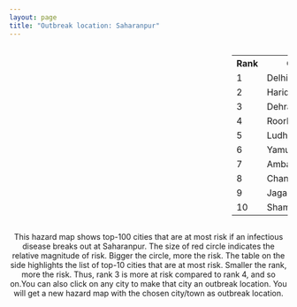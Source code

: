 ```yaml
---
layout: page
title: "Outbreak location: Saharanpur"
---
```

<div style="width: 100%; overflow: auto;">
<div style="width: 75%; float: left;">
<div id="mapid">
<script src="https://buda-magenta.github.io/hazard_map/load_map.js"></script>

<script>
var marker_outbreak = L.marker([29.988077, 77.508130],{"autoPan": true}).addTo(map); marker_outbreak.bindTooltip("Saharanpur").openTooltip();

var circle_1 = L.circle([28.651718, 77.221939], {"pane": "markerPane", "color": "red", "fill": true, "fillOpacity": 0.2, "fillRule": "evenodd", "lineCap": "round", "lineJoin": "round", "opacity": 1.0, "radius": 84949, "stroke": true, "weight": 3}).addTo(map);
circle_1.bindTooltip("Delhi<br>rank: 1<br>hazard index: 0.084950")
circle_1.bindPopup('<a href="https://buda-magenta.github.io/hazard_map/Delhi">Delhi</a>')

var circle_2 = L.circle([29.938447, 78.145298], {"pane": "markerPane", "color": "red", "fill": true, "fillOpacity": 0.2, "fillRule": "evenodd", "lineCap": "round", "lineJoin": "round", "opacity": 1.0, "radius": 43357, "stroke": true, "weight": 3}).addTo(map);
circle_2.bindTooltip("Haridwar<br>rank: 2<br>hazard index: 0.043358")
circle_2.bindPopup('<a href="https://buda-magenta.github.io/hazard_map/Haridwar">Haridwar</a>')

var circle_3 = L.circle([30.325565, 78.043681], {"pane": "markerPane", "color": "red", "fill": true, "fillOpacity": 0.2, "fillRule": "evenodd", "lineCap": "round", "lineJoin": "round", "opacity": 1.0, "radius": 30453, "stroke": true, "weight": 3}).addTo(map);
circle_3.bindTooltip("Dehradun<br>rank: 3<br>hazard index: 0.030454")
circle_3.bindPopup('<a href="https://buda-magenta.github.io/hazard_map/Dehradun">Dehradun</a>')

var circle_4 = L.circle([29.869350, 77.890212], {"pane": "markerPane", "color": "red", "fill": true, "fillOpacity": 0.2, "fillRule": "evenodd", "lineCap": "round", "lineJoin": "round", "opacity": 1.0, "radius": 22499, "stroke": true, "weight": 3}).addTo(map);
circle_4.bindTooltip("Roorkee<br>rank: 4<br>hazard index: 0.022500")
circle_4.bindPopup('<a href="https://buda-magenta.github.io/hazard_map/Roorkee">Roorkee</a>')

var circle_5 = L.circle([30.909016, 75.851601], {"pane": "markerPane", "color": "red", "fill": true, "fillOpacity": 0.2, "fillRule": "evenodd", "lineCap": "round", "lineJoin": "round", "opacity": 1.0, "radius": 20922, "stroke": true, "weight": 3}).addTo(map);
circle_5.bindTooltip("Ludhiana<br>rank: 5<br>hazard index: 0.020923")
circle_5.bindPopup('<a href="https://buda-magenta.github.io/hazard_map/Ludhiana">Ludhiana</a>')

var circle_6 = L.circle([30.211200, 77.286390], {"pane": "markerPane", "color": "red", "fill": true, "fillOpacity": 0.2, "fillRule": "evenodd", "lineCap": "round", "lineJoin": "round", "opacity": 1.0, "radius": 14761, "stroke": true, "weight": 3}).addTo(map);
circle_6.bindTooltip("Yamunanagar<br>rank: 6<br>hazard index: 0.014762")
circle_6.bindPopup('<a href="https://buda-magenta.github.io/hazard_map/Yamunanagar">Yamunanagar</a>')

var circle_7 = L.circle([30.384367, 76.770421], {"pane": "markerPane", "color": "red", "fill": true, "fillOpacity": 0.2, "fillRule": "evenodd", "lineCap": "round", "lineJoin": "round", "opacity": 1.0, "radius": 13733, "stroke": true, "weight": 3}).addTo(map);
circle_7.bindTooltip("Ambala<br>rank: 7<br>hazard index: 0.013733")
circle_7.bindPopup('<a href="https://buda-magenta.github.io/hazard_map/Ambala">Ambala</a>')

var circle_8 = L.circle([30.733442, 76.779714], {"pane": "markerPane", "color": "red", "fill": true, "fillOpacity": 0.2, "fillRule": "evenodd", "lineCap": "round", "lineJoin": "round", "opacity": 1.0, "radius": 13713, "stroke": true, "weight": 3}).addTo(map);
circle_8.bindTooltip("Chandigarh<br>rank: 8<br>hazard index: 0.013713")
circle_8.bindPopup('<a href="https://buda-magenta.github.io/hazard_map/Chandigarh">Chandigarh</a>')

var circle_9 = L.circle([30.129326, 77.245483], {"pane": "markerPane", "color": "red", "fill": true, "fillOpacity": 0.2, "fillRule": "evenodd", "lineCap": "round", "lineJoin": "round", "opacity": 1.0, "radius": 13520, "stroke": true, "weight": 3}).addTo(map);
circle_9.bindTooltip("Jagadhri<br>rank: 9<br>hazard index: 0.013520")
circle_9.bindPopup('<a href="https://buda-magenta.github.io/hazard_map/Jagadhri">Jagadhri</a>')

var circle_10 = L.circle([29.500882, 77.348383], {"pane": "markerPane", "color": "red", "fill": true, "fillOpacity": 0.2, "fillRule": "evenodd", "lineCap": "round", "lineJoin": "round", "opacity": 1.0, "radius": 11951, "stroke": true, "weight": 3}).addTo(map);
circle_10.bindTooltip("Shamli<br>rank: 10<br>hazard index: 0.011951")
circle_10.bindPopup('<a href="https://buda-magenta.github.io/hazard_map/Shamli">Shamli</a>')

var circle_11 = L.circle([26.838100, 80.934600], {"pane": "markerPane", "color": "red", "fill": true, "fillOpacity": 0.2, "fillRule": "evenodd", "lineCap": "round", "lineJoin": "round", "opacity": 1.0, "radius": 9641, "stroke": true, "weight": 3}).addTo(map);
circle_11.bindTooltip("Lucknow<br>rank: 11<br>hazard index: 0.009641")
circle_11.bindPopup('<a href="https://buda-magenta.github.io/hazard_map/Lucknow">Lucknow</a>')

var circle_12 = L.circle([29.000653, 77.768229], {"pane": "markerPane", "color": "red", "fill": true, "fillOpacity": 0.2, "fillRule": "evenodd", "lineCap": "round", "lineJoin": "round", "opacity": 1.0, "radius": 8889, "stroke": true, "weight": 3}).addTo(map);
circle_12.bindTooltip("Meerut<br>rank: 12<br>hazard index: 0.008890")
circle_12.bindPopup('<a href="https://buda-magenta.github.io/hazard_map/Meerut">Meerut</a>')

var circle_13 = L.circle([31.292011, 75.568058], {"pane": "markerPane", "color": "red", "fill": true, "fillOpacity": 0.2, "fillRule": "evenodd", "lineCap": "round", "lineJoin": "round", "opacity": 1.0, "radius": 7809, "stroke": true, "weight": 3}).addTo(map);
circle_13.bindTooltip("Jalandhar<br>rank: 13<br>hazard index: 0.007809")
circle_13.bindPopup('<a href="https://buda-magenta.github.io/hazard_map/Jalandhar">Jalandhar</a>')

var circle_14 = L.circle([28.863842, 78.805778], {"pane": "markerPane", "color": "red", "fill": true, "fillOpacity": 0.2, "fillRule": "evenodd", "lineCap": "round", "lineJoin": "round", "opacity": 1.0, "radius": 7791, "stroke": true, "weight": 3}).addTo(map);
circle_14.bindTooltip("Moradabad<br>rank: 14<br>hazard index: 0.007791")
circle_14.bindPopup('<a href="https://buda-magenta.github.io/hazard_map/Moradabad">Moradabad</a>')

var circle_15 = L.circle([25.531031, 78.652689], {"pane": "markerPane", "color": "red", "fill": true, "fillOpacity": 0.2, "fillRule": "evenodd", "lineCap": "round", "lineJoin": "round", "opacity": 1.0, "radius": 5986, "stroke": true, "weight": 3}).addTo(map);
circle_15.bindTooltip("Jhansi<br>rank: 15<br>hazard index: 0.005987")
circle_15.bindPopup('<a href="https://buda-magenta.github.io/hazard_map/Jhansi">Jhansi</a>')

var circle_16 = L.circle([31.634308, 74.873679], {"pane": "markerPane", "color": "red", "fill": true, "fillOpacity": 0.2, "fillRule": "evenodd", "lineCap": "round", "lineJoin": "round", "opacity": 1.0, "radius": 5267, "stroke": true, "weight": 3}).addTo(map);
circle_16.bindTooltip("Amritsar<br>rank: 16<br>hazard index: 0.005268")
circle_16.bindPopup('<a href="https://buda-magenta.github.io/hazard_map/Amritsar">Amritsar</a>')

var circle_17 = L.circle([28.457876, 79.405571], {"pane": "markerPane", "color": "red", "fill": true, "fillOpacity": 0.2, "fillRule": "evenodd", "lineCap": "round", "lineJoin": "round", "opacity": 1.0, "radius": 3614, "stroke": true, "weight": 3}).addTo(map);
circle_17.bindTooltip("Bareilly<br>rank: 17<br>hazard index: 0.003615")
circle_17.bindPopup('<a href="https://buda-magenta.github.io/hazard_map/Bareilly">Bareilly</a>')

var circle_18 = L.circle([28.402979, 77.310384], {"pane": "markerPane", "color": "red", "fill": true, "fillOpacity": 0.2, "fillRule": "evenodd", "lineCap": "round", "lineJoin": "round", "opacity": 1.0, "radius": 3454, "stroke": true, "weight": 3}).addTo(map);
circle_18.bindTooltip("Faridabad<br>rank: 18<br>hazard index: 0.003455")
circle_18.bindPopup('<a href="https://buda-magenta.github.io/hazard_map/Faridabad">Faridabad</a>')

var circle_19 = L.circle([28.733400, 77.298600], {"pane": "markerPane", "color": "red", "fill": true, "fillOpacity": 0.2, "fillRule": "evenodd", "lineCap": "round", "lineJoin": "round", "opacity": 1.0, "radius": 3205, "stroke": true, "weight": 3}).addTo(map);
circle_19.bindTooltip("Loni<br>rank: 19<br>hazard index: 0.003205")
circle_19.bindPopup('<a href="https://buda-magenta.github.io/hazard_map/Loni">Loni</a>')

var circle_20 = L.circle([28.428262, 77.002700], {"pane": "markerPane", "color": "red", "fill": true, "fillOpacity": 0.2, "fillRule": "evenodd", "lineCap": "round", "lineJoin": "round", "opacity": 1.0, "radius": 2846, "stroke": true, "weight": 3}).addTo(map);
circle_20.bindTooltip("Gurgaon<br>rank: 20<br>hazard index: 0.002847")
circle_20.bindPopup('<a href="https://buda-magenta.github.io/hazard_map/Gurgaon">Gurgaon</a>')

var circle_21 = L.circle([29.448006, 77.740685], {"pane": "markerPane", "color": "red", "fill": true, "fillOpacity": 0.2, "fillRule": "evenodd", "lineCap": "round", "lineJoin": "round", "opacity": 1.0, "radius": 2741, "stroke": true, "weight": 3}).addTo(map);
circle_21.bindTooltip("Muzaffarnagar<br>rank: 21<br>hazard index: 0.002741")
circle_21.bindPopup('<a href="https://buda-magenta.github.io/hazard_map/Muzaffarnagar">Muzaffarnagar</a>')

var circle_22 = L.circle([30.209087, 76.339872], {"pane": "markerPane", "color": "red", "fill": true, "fillOpacity": 0.2, "fillRule": "evenodd", "lineCap": "round", "lineJoin": "round", "opacity": 1.0, "radius": 2184, "stroke": true, "weight": 3}).addTo(map);
circle_22.bindTooltip("Patiala<br>rank: 22<br>hazard index: 0.002185")
circle_22.bindPopup('<a href="https://buda-magenta.github.io/hazard_map/Patiala">Patiala</a>')

var circle_23 = L.circle([32.718561, 74.858092], {"pane": "markerPane", "color": "red", "fill": true, "fillOpacity": 0.2, "fillRule": "evenodd", "lineCap": "round", "lineJoin": "round", "opacity": 1.0, "radius": 1884, "stroke": true, "weight": 3}).addTo(map);
circle_23.bindTooltip("Jammu<br>rank: 23<br>hazard index: 0.001885")
circle_23.bindPopup('<a href="https://buda-magenta.github.io/hazard_map/Jammu">Jammu</a>')

var circle_24 = L.circle([28.570784, 77.327107], {"pane": "markerPane", "color": "red", "fill": true, "fillOpacity": 0.2, "fillRule": "evenodd", "lineCap": "round", "lineJoin": "round", "opacity": 1.0, "radius": 1830, "stroke": true, "weight": 3}).addTo(map);
circle_24.bindTooltip("Noida<br>rank: 24<br>hazard index: 0.001831")
circle_24.bindPopup('<a href="https://buda-magenta.github.io/hazard_map/Noida">Noida</a>')

var circle_25 = L.circle([31.104153, 77.170973], {"pane": "markerPane", "color": "red", "fill": true, "fillOpacity": 0.2, "fillRule": "evenodd", "lineCap": "round", "lineJoin": "round", "opacity": 1.0, "radius": 1740, "stroke": true, "weight": 3}).addTo(map);
circle_25.bindTooltip("Shimla<br>rank: 25<br>hazard index: 0.001741")
circle_25.bindPopup('<a href="https://buda-magenta.github.io/hazard_map/Shimla">Shimla</a>')

var circle_26 = L.circle([26.460914, 80.321759], {"pane": "markerPane", "color": "red", "fill": true, "fillOpacity": 0.2, "fillRule": "evenodd", "lineCap": "round", "lineJoin": "round", "opacity": 1.0, "radius": 1618, "stroke": true, "weight": 3}).addTo(map);
circle_26.bindTooltip("Kanpur<br>rank: 26<br>hazard index: 0.001619")
circle_26.bindPopup('<a href="https://buda-magenta.github.io/hazard_map/Kanpur">Kanpur</a>')

var circle_27 = L.circle([25.438130, 81.833800], {"pane": "markerPane", "color": "red", "fill": true, "fillOpacity": 0.2, "fillRule": "evenodd", "lineCap": "round", "lineJoin": "round", "opacity": 1.0, "radius": 1489, "stroke": true, "weight": 3}).addTo(map);
circle_27.bindTooltip("Allahabad<br>rank: 27<br>hazard index: 0.001490")
circle_27.bindPopup('<a href="https://buda-magenta.github.io/hazard_map/Allahabad">Allahabad</a>')

var circle_28 = L.circle([19.075990, 72.877393], {"pane": "markerPane", "color": "red", "fill": true, "fillOpacity": 0.2, "fillRule": "evenodd", "lineCap": "round", "lineJoin": "round", "opacity": 1.0, "radius": 1458, "stroke": true, "weight": 3}).addTo(map);
circle_28.bindTooltip("Mumbai<br>rank: 28<br>hazard index: 0.001459")
circle_28.bindPopup('<a href="https://buda-magenta.github.io/hazard_map/Mumbai">Mumbai</a>')

var circle_29 = L.circle([28.901090, 76.580194], {"pane": "markerPane", "color": "red", "fill": true, "fillOpacity": 0.2, "fillRule": "evenodd", "lineCap": "round", "lineJoin": "round", "opacity": 1.0, "radius": 1335, "stroke": true, "weight": 3}).addTo(map);
circle_29.bindTooltip("Rohtak<br>rank: 29<br>hazard index: 0.001335")
circle_29.bindPopup('<a href="https://buda-magenta.github.io/hazard_map/Rohtak">Rohtak</a>')

var circle_30 = L.circle([27.912633, 79.746563], {"pane": "markerPane", "color": "red", "fill": true, "fillOpacity": 0.2, "fillRule": "evenodd", "lineCap": "round", "lineJoin": "round", "opacity": 1.0, "radius": 1231, "stroke": true, "weight": 3}).addTo(map);
circle_30.bindTooltip("Shahjahanpur<br>rank: 30<br>hazard index: 0.001231")
circle_30.bindPopup('<a href="https://buda-magenta.github.io/hazard_map/Shahjahanpur">Shahjahanpur</a>')

var circle_31 = L.circle([30.883006, 75.869732], {"pane": "markerPane", "color": "red", "fill": true, "fillOpacity": 0.2, "fillRule": "evenodd", "lineCap": "round", "lineJoin": "round", "opacity": 1.0, "radius": 1227, "stroke": true, "weight": 3}).addTo(map);
circle_31.bindTooltip("S.A.S. Nagar<br>rank: 31<br>hazard index: 0.001228")
circle_31.bindPopup('<a href="https://buda-magenta.github.io/hazard_map/S.A.S._Nagar">S.A.S. Nagar</a>')

var circle_32 = L.circle([30.370469, 75.504017], {"pane": "markerPane", "color": "red", "fill": true, "fillOpacity": 0.2, "fillRule": "evenodd", "lineCap": "round", "lineJoin": "round", "opacity": 1.0, "radius": 1226, "stroke": true, "weight": 3}).addTo(map);
circle_32.bindTooltip("Barnala<br>rank: 32<br>hazard index: 0.001226")
circle_32.bindPopup('<a href="https://buda-magenta.github.io/hazard_map/Barnala">Barnala</a>')

var circle_33 = L.circle([30.533129, 75.880760], {"pane": "markerPane", "color": "red", "fill": true, "fillOpacity": 0.2, "fillRule": "evenodd", "lineCap": "round", "lineJoin": "round", "opacity": 1.0, "radius": 1058, "stroke": true, "weight": 3}).addTo(map);
circle_33.bindTooltip("Malerkotla<br>rank: 33<br>hazard index: 0.001059")
circle_33.bindPopup('<a href="https://buda-magenta.github.io/hazard_map/Malerkotla">Malerkotla</a>')

var circle_34 = L.circle([28.740613, 77.835426], {"pane": "markerPane", "color": "red", "fill": true, "fillOpacity": 0.2, "fillRule": "evenodd", "lineCap": "round", "lineJoin": "round", "opacity": 1.0, "radius": 1016, "stroke": true, "weight": 3}).addTo(map);
circle_34.bindTooltip("Hapur<br>rank: 34<br>hazard index: 0.001016")
circle_34.bindPopup('<a href="https://buda-magenta.github.io/hazard_map/Hapur">Hapur</a>')

var circle_35 = L.circle([28.794068, 79.185930], {"pane": "markerPane", "color": "red", "fill": true, "fillOpacity": 0.2, "fillRule": "evenodd", "lineCap": "round", "lineJoin": "round", "opacity": 1.0, "radius": 980, "stroke": true, "weight": 3}).addTo(map);
circle_35.bindTooltip("Rampur<br>rank: 35<br>hazard index: 0.000980")
circle_35.bindPopup('<a href="https://buda-magenta.github.io/hazard_map/Rampur">Rampur</a>')

var circle_36 = L.circle([29.391275, 76.977168], {"pane": "markerPane", "color": "red", "fill": true, "fillOpacity": 0.2, "fillRule": "evenodd", "lineCap": "round", "lineJoin": "round", "opacity": 1.0, "radius": 953, "stroke": true, "weight": 3}).addTo(map);
circle_36.bindTooltip("Panipat<br>rank: 36<br>hazard index: 0.000954")
circle_36.bindPopup('<a href="https://buda-magenta.github.io/hazard_map/Panipat">Panipat</a>')

var circle_37 = L.circle([29.680327, 76.989625], {"pane": "markerPane", "color": "red", "fill": true, "fillOpacity": 0.2, "fillRule": "evenodd", "lineCap": "round", "lineJoin": "round", "opacity": 1.0, "radius": 854, "stroke": true, "weight": 3}).addTo(map);
circle_37.bindTooltip("Karnal<br>rank: 37<br>hazard index: 0.000855")
circle_37.bindPopup('<a href="https://buda-magenta.github.io/hazard_map/Karnal">Karnal</a>')

var circle_38 = L.circle([26.671329, 83.364583], {"pane": "markerPane", "color": "red", "fill": true, "fillOpacity": 0.2, "fillRule": "evenodd", "lineCap": "round", "lineJoin": "round", "opacity": 1.0, "radius": 834, "stroke": true, "weight": 3}).addTo(map);
circle_38.bindTooltip("Gorakhpur<br>rank: 38<br>hazard index: 0.000835")
circle_38.bindPopup('<a href="https://buda-magenta.github.io/hazard_map/Gorakhpur">Gorakhpur</a>')

var circle_39 = L.circle([29.168807, 75.746110], {"pane": "markerPane", "color": "red", "fill": true, "fillOpacity": 0.2, "fillRule": "evenodd", "lineCap": "round", "lineJoin": "round", "opacity": 1.0, "radius": 820, "stroke": true, "weight": 3}).addTo(map);
circle_39.bindTooltip("Hisar<br>rank: 39<br>hazard index: 0.000820")
circle_39.bindPopup('<a href="https://buda-magenta.github.io/hazard_map/Hisar">Hisar</a>')

var circle_40 = L.circle([28.923397, 78.488317], {"pane": "markerPane", "color": "red", "fill": true, "fillOpacity": 0.2, "fillRule": "evenodd", "lineCap": "round", "lineJoin": "round", "opacity": 1.0, "radius": 806, "stroke": true, "weight": 3}).addTo(map);
circle_40.bindTooltip("Amroha<br>rank: 40<br>hazard index: 0.000807")
circle_40.bindPopup('<a href="https://buda-magenta.github.io/hazard_map/Amroha">Amroha</a>')

var circle_41 = L.circle([30.179115, 75.047102], {"pane": "markerPane", "color": "red", "fill": true, "fillOpacity": 0.2, "fillRule": "evenodd", "lineCap": "round", "lineJoin": "round", "opacity": 1.0, "radius": 770, "stroke": true, "weight": 3}).addTo(map);
circle_41.bindTooltip("Bathinda<br>rank: 41<br>hazard index: 0.000771")
circle_41.bindPopup('<a href="https://buda-magenta.github.io/hazard_map/Bathinda">Bathinda</a>')

var circle_42 = L.circle([12.979120, 77.591300], {"pane": "markerPane", "color": "red", "fill": true, "fillOpacity": 0.2, "fillRule": "evenodd", "lineCap": "round", "lineJoin": "round", "opacity": 1.0, "radius": 767, "stroke": true, "weight": 3}).addTo(map);
circle_42.bindTooltip("Bangalore<br>rank: 42<br>hazard index: 0.000767")
circle_42.bindPopup('<a href="https://buda-magenta.github.io/hazard_map/Bangalore">Bangalore</a>')

var circle_43 = L.circle([31.608574, 75.846442], {"pane": "markerPane", "color": "red", "fill": true, "fillOpacity": 0.2, "fillRule": "evenodd", "lineCap": "round", "lineJoin": "round", "opacity": 1.0, "radius": 766, "stroke": true, "weight": 3}).addTo(map);
circle_43.bindTooltip("Hoshiarpur<br>rank: 43<br>hazard index: 0.000767")
circle_43.bindPopup('<a href="https://buda-magenta.github.io/hazard_map/Hoshiarpur">Hoshiarpur</a>')

var circle_44 = L.circle([29.003314, 77.016732], {"pane": "markerPane", "color": "red", "fill": true, "fillOpacity": 0.2, "fillRule": "evenodd", "lineCap": "round", "lineJoin": "round", "opacity": 1.0, "radius": 764, "stroke": true, "weight": 3}).addTo(map);
circle_44.bindTooltip("Sonipat<br>rank: 44<br>hazard index: 0.000765")
circle_44.bindPopup('<a href="https://buda-magenta.github.io/hazard_map/Sonipat">Sonipat</a>')

var circle_45 = L.circle([28.753900, 77.399900], {"pane": "markerPane", "color": "red", "fill": true, "fillOpacity": 0.2, "fillRule": "evenodd", "lineCap": "round", "lineJoin": "round", "opacity": 1.0, "radius": 693, "stroke": true, "weight": 3}).addTo(map);
circle_45.bindTooltip("Khora<br>rank: 45<br>hazard index: 0.000694")
circle_45.bindPopup('<a href="https://buda-magenta.github.io/hazard_map/Khora">Khora</a>')

var circle_46 = L.circle([28.793170, 76.139128], {"pane": "markerPane", "color": "red", "fill": true, "fillOpacity": 0.2, "fillRule": "evenodd", "lineCap": "round", "lineJoin": "round", "opacity": 1.0, "radius": 658, "stroke": true, "weight": 3}).addTo(map);
circle_46.bindTooltip("Bhiwani<br>rank: 46<br>hazard index: 0.000658")
circle_46.bindPopup('<a href="https://buda-magenta.github.io/hazard_map/Bhiwani">Bhiwani</a>')

var circle_47 = L.circle([29.154148, 77.305954], {"pane": "markerPane", "color": "red", "fill": true, "fillOpacity": 0.2, "fillRule": "evenodd", "lineCap": "round", "lineJoin": "round", "opacity": 1.0, "radius": 650, "stroke": true, "weight": 3}).addTo(map);
circle_47.bindTooltip("Baraut<br>rank: 47<br>hazard index: 0.000650")
circle_47.bindPopup('<a href="https://buda-magenta.github.io/hazard_map/Baraut">Baraut</a>')

var circle_48 = L.circle([22.541418, 88.357691], {"pane": "markerPane", "color": "red", "fill": true, "fillOpacity": 0.2, "fillRule": "evenodd", "lineCap": "round", "lineJoin": "round", "opacity": 1.0, "radius": 647, "stroke": true, "weight": 3}).addTo(map);
circle_48.bindTooltip("Kolkata<br>rank: 48<br>hazard index: 0.000648")
circle_48.bindPopup('<a href="https://buda-magenta.github.io/hazard_map/Kolkata">Kolkata</a>')

var circle_49 = L.circle([25.335649, 83.007629], {"pane": "markerPane", "color": "red", "fill": true, "fillOpacity": 0.2, "fillRule": "evenodd", "lineCap": "round", "lineJoin": "round", "opacity": 1.0, "radius": 620, "stroke": true, "weight": 3}).addTo(map);
circle_49.bindTooltip("Varanasi<br>rank: 49<br>hazard index: 0.000620")
circle_49.bindPopup('<a href="https://buda-magenta.github.io/hazard_map/Varanasi">Varanasi</a>')

var circle_50 = L.circle([25.565691, 80.063489], {"pane": "markerPane", "color": "red", "fill": true, "fillOpacity": 0.2, "fillRule": "evenodd", "lineCap": "round", "lineJoin": "round", "opacity": 1.0, "radius": 607, "stroke": true, "weight": 3}).addTo(map);
circle_50.bindTooltip("Khanna<br>rank: 50<br>hazard index: 0.000608")
circle_50.bindPopup('<a href="https://buda-magenta.github.io/hazard_map/Khanna">Khanna</a>')

var circle_51 = L.circle([28.388861, 77.974798], {"pane": "markerPane", "color": "red", "fill": true, "fillOpacity": 0.2, "fillRule": "evenodd", "lineCap": "round", "lineJoin": "round", "opacity": 1.0, "radius": 581, "stroke": true, "weight": 3}).addTo(map);
circle_51.bindTooltip("Bulandshahr<br>rank: 51<br>hazard index: 0.000581")
circle_51.bindPopup('<a href="https://buda-magenta.github.io/hazard_map/Bulandshahr">Bulandshahr</a>')

var circle_52 = L.circle([29.211757, 78.961731], {"pane": "markerPane", "color": "red", "fill": true, "fillOpacity": 0.2, "fillRule": "evenodd", "lineCap": "round", "lineJoin": "round", "opacity": 1.0, "radius": 560, "stroke": true, "weight": 3}).addTo(map);
circle_52.bindTooltip("Kashipur<br>rank: 52<br>hazard index: 0.000560")
circle_52.bindPopup('<a href="https://buda-magenta.github.io/hazard_map/Kashipur">Kashipur</a>')

var circle_53 = L.circle([25.609324, 85.123525], {"pane": "markerPane", "color": "red", "fill": true, "fillOpacity": 0.2, "fillRule": "evenodd", "lineCap": "round", "lineJoin": "round", "opacity": 1.0, "radius": 551, "stroke": true, "weight": 3}).addTo(map);
circle_53.bindTooltip("Patna<br>rank: 53<br>hazard index: 0.000551")
circle_53.bindPopup('<a href="https://buda-magenta.github.io/hazard_map/Patna">Patna</a>')

var circle_54 = L.circle([23.021624, 72.579707], {"pane": "markerPane", "color": "red", "fill": true, "fillOpacity": 0.2, "fillRule": "evenodd", "lineCap": "round", "lineJoin": "round", "opacity": 1.0, "radius": 551, "stroke": true, "weight": 3}).addTo(map);
circle_54.bindTooltip("Ahmedabad<br>rank: 54<br>hazard index: 0.000551")
circle_54.bindPopup('<a href="https://buda-magenta.github.io/hazard_map/Ahmedabad">Ahmedabad</a>')

var circle_55 = L.circle([28.618753, 78.550874], {"pane": "markerPane", "color": "red", "fill": true, "fillOpacity": 0.2, "fillRule": "evenodd", "lineCap": "round", "lineJoin": "round", "opacity": 1.0, "radius": 551, "stroke": true, "weight": 3}).addTo(map);
circle_55.bindTooltip("Sambhal<br>rank: 55<br>hazard index: 0.000551")
circle_55.bindPopup('<a href="https://buda-magenta.github.io/hazard_map/Sambhal">Sambhal</a>')

var circle_56 = L.circle([30.783987, 75.160574], {"pane": "markerPane", "color": "red", "fill": true, "fillOpacity": 0.2, "fillRule": "evenodd", "lineCap": "round", "lineJoin": "round", "opacity": 1.0, "radius": 539, "stroke": true, "weight": 3}).addTo(map);
circle_56.bindTooltip("Moga<br>rank: 56<br>hazard index: 0.000539")
circle_56.bindPopup('<a href="https://buda-magenta.github.io/hazard_map/Moga">Moga</a>')

var circle_57 = L.circle([27.175255, 78.009816], {"pane": "markerPane", "color": "red", "fill": true, "fillOpacity": 0.2, "fillRule": "evenodd", "lineCap": "round", "lineJoin": "round", "opacity": 1.0, "radius": 537, "stroke": true, "weight": 3}).addTo(map);
circle_57.bindTooltip("Agra<br>rank: 57<br>hazard index: 0.000537")
circle_57.bindPopup('<a href="https://buda-magenta.github.io/hazard_map/Agra">Agra</a>')

var circle_58 = L.circle([17.388786, 78.461065], {"pane": "markerPane", "color": "red", "fill": true, "fillOpacity": 0.2, "fillRule": "evenodd", "lineCap": "round", "lineJoin": "round", "opacity": 1.0, "radius": 537, "stroke": true, "weight": 3}).addTo(map);
circle_58.bindTooltip("Hyderabad<br>rank: 58<br>hazard index: 0.000537")
circle_58.bindPopup('<a href="https://buda-magenta.github.io/hazard_map/Hyderabad">Hyderabad</a>')

var circle_59 = L.circle([26.915458, 75.818982], {"pane": "markerPane", "color": "red", "fill": true, "fillOpacity": 0.2, "fillRule": "evenodd", "lineCap": "round", "lineJoin": "round", "opacity": 1.0, "radius": 521, "stroke": true, "weight": 3}).addTo(map);
circle_59.bindTooltip("Jaipur<br>rank: 59<br>hazard index: 0.000521")
circle_59.bindPopup('<a href="https://buda-magenta.github.io/hazard_map/Jaipur">Jaipur</a>')

var circle_60 = L.circle([30.885100, 74.660141], {"pane": "markerPane", "color": "red", "fill": true, "fillOpacity": 0.2, "fillRule": "evenodd", "lineCap": "round", "lineJoin": "round", "opacity": 1.0, "radius": 513, "stroke": true, "weight": 3}).addTo(map);
circle_60.bindTooltip("Firozpur<br>rank: 60<br>hazard index: 0.000514")
circle_60.bindPopup('<a href="https://buda-magenta.github.io/hazard_map/Firozpur">Firozpur</a>')

var circle_61 = L.circle([28.660965, 76.834676], {"pane": "markerPane", "color": "red", "fill": true, "fillOpacity": 0.2, "fillRule": "evenodd", "lineCap": "round", "lineJoin": "round", "opacity": 1.0, "radius": 509, "stroke": true, "weight": 3}).addTo(map);
circle_61.bindTooltip("Bahadurgarh<br>rank: 61<br>hazard index: 0.000510")
circle_61.bindPopup('<a href="https://buda-magenta.github.io/hazard_map/Bahadurgarh">Bahadurgarh</a>')

var circle_62 = L.circle([27.876990, 78.137290], {"pane": "markerPane", "color": "red", "fill": true, "fillOpacity": 0.2, "fillRule": "evenodd", "lineCap": "round", "lineJoin": "round", "opacity": 1.0, "radius": 491, "stroke": true, "weight": 3}).addTo(map);
circle_62.bindTooltip("Aligarh<br>rank: 62<br>hazard index: 0.000492")
circle_62.bindPopup('<a href="https://buda-magenta.github.io/hazard_map/Aligarh">Aligarh</a>')

var circle_63 = L.circle([28.826162, 77.541656], {"pane": "markerPane", "color": "red", "fill": true, "fillOpacity": 0.2, "fillRule": "evenodd", "lineCap": "round", "lineJoin": "round", "opacity": 1.0, "radius": 476, "stroke": true, "weight": 3}).addTo(map);
circle_63.bindTooltip("Modinagar<br>rank: 63<br>hazard index: 0.000476")
circle_63.bindPopup('<a href="https://buda-magenta.github.io/hazard_map/Modinagar">Modinagar</a>')

var circle_64 = L.circle([13.083694, 80.270186], {"pane": "markerPane", "color": "red", "fill": true, "fillOpacity": 0.2, "fillRule": "evenodd", "lineCap": "round", "lineJoin": "round", "opacity": 1.0, "radius": 468, "stroke": true, "weight": 3}).addTo(map);
circle_64.bindTooltip("Chennai<br>rank: 64<br>hazard index: 0.000468")
circle_64.bindPopup('<a href="https://buda-magenta.github.io/hazard_map/Chennai">Chennai</a>')

var circle_65 = L.circle([18.521428, 73.854454], {"pane": "markerPane", "color": "red", "fill": true, "fillOpacity": 0.2, "fillRule": "evenodd", "lineCap": "round", "lineJoin": "round", "opacity": 1.0, "radius": 456, "stroke": true, "weight": 3}).addTo(map);
circle_65.bindTooltip("Pune<br>rank: 65<br>hazard index: 0.000457")
circle_65.bindPopup('<a href="https://buda-magenta.github.io/hazard_map/Pune">Pune</a>')

var circle_66 = L.circle([29.301826, 76.338471], {"pane": "markerPane", "color": "red", "fill": true, "fillOpacity": 0.2, "fillRule": "evenodd", "lineCap": "round", "lineJoin": "round", "opacity": 1.0, "radius": 431, "stroke": true, "weight": 3}).addTo(map);
circle_66.bindTooltip("Jind<br>rank: 66<br>hazard index: 0.000431")
circle_66.bindPopup('<a href="https://buda-magenta.github.io/hazard_map/Jind">Jind</a>')

var circle_67 = L.circle([29.993040, 76.829223], {"pane": "markerPane", "color": "red", "fill": true, "fillOpacity": 0.2, "fillRule": "evenodd", "lineCap": "round", "lineJoin": "round", "opacity": 1.0, "radius": 425, "stroke": true, "weight": 3}).addTo(map);
circle_67.bindTooltip("Thanesar<br>rank: 67<br>hazard index: 0.000425")
circle_67.bindPopup('<a href="https://buda-magenta.github.io/hazard_map/Thanesar">Thanesar</a>')

var circle_68 = L.circle([29.822821, 76.378310], {"pane": "markerPane", "color": "red", "fill": true, "fillOpacity": 0.2, "fillRule": "evenodd", "lineCap": "round", "lineJoin": "round", "opacity": 1.0, "radius": 399, "stroke": true, "weight": 3}).addTo(map);
circle_68.bindTooltip("Kaithal<br>rank: 68<br>hazard index: 0.000400")
circle_68.bindPopup('<a href="https://buda-magenta.github.io/hazard_map/Kaithal">Kaithal</a>')

var circle_69 = L.circle([30.145054, 74.195660], {"pane": "markerPane", "color": "red", "fill": true, "fillOpacity": 0.2, "fillRule": "evenodd", "lineCap": "round", "lineJoin": "round", "opacity": 1.0, "radius": 391, "stroke": true, "weight": 3}).addTo(map);
circle_69.bindTooltip("Abohar<br>rank: 69<br>hazard index: 0.000392")
circle_69.bindPopup('<a href="https://buda-magenta.github.io/hazard_map/Abohar">Abohar</a>')

var circle_70 = L.circle([28.651718, 77.221939], {"pane": "markerPane", "color": "red", "fill": true, "fillOpacity": 0.2, "fillRule": "evenodd", "lineCap": "round", "lineJoin": "round", "opacity": 1.0, "radius": 390, "stroke": true, "weight": 3}).addTo(map);
circle_70.bindTooltip("Dehri<br>rank: 70<br>hazard index: 0.000390")
circle_70.bindPopup('<a href="https://buda-magenta.github.io/hazard_map/Dehri">Dehri</a>')

var circle_71 = L.circle([27.338577, 80.097526], {"pane": "markerPane", "color": "red", "fill": true, "fillOpacity": 0.2, "fillRule": "evenodd", "lineCap": "round", "lineJoin": "round", "opacity": 1.0, "radius": 383, "stroke": true, "weight": 3}).addTo(map);
circle_71.bindTooltip("Hardoi<br>rank: 71<br>hazard index: 0.000384")
circle_71.bindPopup('<a href="https://buda-magenta.github.io/hazard_map/Hardoi">Hardoi</a>')

var circle_72 = L.circle([28.015929, 73.317137], {"pane": "markerPane", "color": "red", "fill": true, "fillOpacity": 0.2, "fillRule": "evenodd", "lineCap": "round", "lineJoin": "round", "opacity": 1.0, "radius": 312, "stroke": true, "weight": 3}).addTo(map);
circle_72.bindTooltip("Bikaner<br>rank: 72<br>hazard index: 0.000312")
circle_72.bindPopup('<a href="https://buda-magenta.github.io/hazard_map/Bikaner">Bikaner</a>')

var circle_73 = L.circle([15.398403, 73.812918], {"pane": "markerPane", "color": "red", "fill": true, "fillOpacity": 0.2, "fillRule": "evenodd", "lineCap": "round", "lineJoin": "round", "opacity": 1.0, "radius": 272, "stroke": true, "weight": 3}).addTo(map);
circle_73.bindTooltip("Vasco Da Gama<br>rank: 73<br>hazard index: 0.000272")
circle_73.bindPopup('<a href="https://buda-magenta.github.io/hazard_map/Vasco_Da_Gama">Vasco Da Gama</a>')

var circle_74 = L.circle([26.250000, 81.250000], {"pane": "markerPane", "color": "red", "fill": true, "fillOpacity": 0.2, "fillRule": "evenodd", "lineCap": "round", "lineJoin": "round", "opacity": 1.0, "radius": 269, "stroke": true, "weight": 3}).addTo(map);
circle_74.bindTooltip("Rae Bareli<br>rank: 74<br>hazard index: 0.000269")
circle_74.bindPopup('<a href="https://buda-magenta.github.io/hazard_map/Rae_Bareli">Rae Bareli</a>')

var circle_75 = L.circle([26.180598, 91.753943], {"pane": "markerPane", "color": "red", "fill": true, "fillOpacity": 0.2, "fillRule": "evenodd", "lineCap": "round", "lineJoin": "round", "opacity": 1.0, "radius": 267, "stroke": true, "weight": 3}).addTo(map);
circle_75.bindTooltip("Guwahati<br>rank: 75<br>hazard index: 0.000268")
circle_75.bindPopup('<a href="https://buda-magenta.github.io/hazard_map/Guwahati">Guwahati</a>')

var circle_76 = L.circle([28.176959, 77.373112], {"pane": "markerPane", "color": "red", "fill": true, "fillOpacity": 0.2, "fillRule": "evenodd", "lineCap": "round", "lineJoin": "round", "opacity": 1.0, "radius": 265, "stroke": true, "weight": 3}).addTo(map);
circle_76.bindTooltip("Palwal<br>rank: 76<br>hazard index: 0.000266")
circle_76.bindPopup('<a href="https://buda-magenta.github.io/hazard_map/Palwal">Palwal</a>')

var circle_77 = L.circle([32.301710, 75.658642], {"pane": "markerPane", "color": "red", "fill": true, "fillOpacity": 0.2, "fillRule": "evenodd", "lineCap": "round", "lineJoin": "round", "opacity": 1.0, "radius": 251, "stroke": true, "weight": 3}).addTo(map);
circle_77.bindTooltip("Pathankot<br>rank: 77<br>hazard index: 0.000252")
circle_77.bindPopup('<a href="https://buda-magenta.github.io/hazard_map/Pathankot">Pathankot</a>')

var circle_78 = L.circle([26.148658, 85.340013], {"pane": "markerPane", "color": "red", "fill": true, "fillOpacity": 0.2, "fillRule": "evenodd", "lineCap": "round", "lineJoin": "round", "opacity": 1.0, "radius": 243, "stroke": true, "weight": 3}).addTo(map);
circle_78.bindTooltip("Muzaffarpur<br>rank: 78<br>hazard index: 0.000244")
circle_78.bindPopup('<a href="https://buda-magenta.github.io/hazard_map/Muzaffarpur">Muzaffarpur</a>')

var circle_79 = L.circle([34.074744, 74.820444], {"pane": "markerPane", "color": "red", "fill": true, "fillOpacity": 0.2, "fillRule": "evenodd", "lineCap": "round", "lineJoin": "round", "opacity": 1.0, "radius": 238, "stroke": true, "weight": 3}).addTo(map);
circle_79.bindTooltip("Srinagar<br>rank: 79<br>hazard index: 0.000239")
circle_79.bindPopup('<a href="https://buda-magenta.github.io/hazard_map/Srinagar">Srinagar</a>')

var circle_80 = L.circle([23.258486, 77.401989], {"pane": "markerPane", "color": "red", "fill": true, "fillOpacity": 0.2, "fillRule": "evenodd", "lineCap": "round", "lineJoin": "round", "opacity": 1.0, "radius": 236, "stroke": true, "weight": 3}).addTo(map);
circle_80.bindTooltip("Bhopal<br>rank: 80<br>hazard index: 0.000237")
circle_80.bindPopup('<a href="https://buda-magenta.github.io/hazard_map/Bhopal">Bhopal</a>')

var circle_81 = L.circle([26.203725, 78.157363], {"pane": "markerPane", "color": "red", "fill": true, "fillOpacity": 0.2, "fillRule": "evenodd", "lineCap": "round", "lineJoin": "round", "opacity": 1.0, "radius": 228, "stroke": true, "weight": 3}).addTo(map);
circle_81.bindTooltip("Gwalior<br>rank: 81<br>hazard index: 0.000228")
circle_81.bindPopup('<a href="https://buda-magenta.github.io/hazard_map/Gwalior">Gwalior</a>')

var circle_82 = L.circle([21.149813, 79.082056], {"pane": "markerPane", "color": "red", "fill": true, "fillOpacity": 0.2, "fillRule": "evenodd", "lineCap": "round", "lineJoin": "round", "opacity": 1.0, "radius": 222, "stroke": true, "weight": 3}).addTo(map);
circle_82.bindTooltip("Nagpur<br>rank: 82<br>hazard index: 0.000222")
circle_82.bindPopup('<a href="https://buda-magenta.github.io/hazard_map/Nagpur">Nagpur</a>')

var circle_83 = L.circle([27.177366, 78.389912], {"pane": "markerPane", "color": "red", "fill": true, "fillOpacity": 0.2, "fillRule": "evenodd", "lineCap": "round", "lineJoin": "round", "opacity": 1.0, "radius": 220, "stroke": true, "weight": 3}).addTo(map);
circle_83.bindTooltip("Firozabad<br>rank: 83<br>hazard index: 0.000220")
circle_83.bindPopup('<a href="https://buda-magenta.github.io/hazard_map/Firozabad">Firozabad</a>')

var circle_84 = L.circle([20.266777, 85.843559], {"pane": "markerPane", "color": "red", "fill": true, "fillOpacity": 0.2, "fillRule": "evenodd", "lineCap": "round", "lineJoin": "round", "opacity": 1.0, "radius": 216, "stroke": true, "weight": 3}).addTo(map);
circle_84.bindTooltip("Bhubaneswar<br>rank: 84<br>hazard index: 0.000216")
circle_84.bindPopup('<a href="https://buda-magenta.github.io/hazard_map/Bhubaneswar">Bhubaneswar</a>')

var circle_85 = L.circle([27.633333, 77.583333], {"pane": "markerPane", "color": "red", "fill": true, "fillOpacity": 0.2, "fillRule": "evenodd", "lineCap": "round", "lineJoin": "round", "opacity": 1.0, "radius": 206, "stroke": true, "weight": 3}).addTo(map);
circle_85.bindTooltip("Mathura<br>rank: 85<br>hazard index: 0.000206")
circle_85.bindPopup('<a href="https://buda-magenta.github.io/hazard_map/Mathura">Mathura</a>')

var circle_86 = L.circle([27.504639, 80.829466], {"pane": "markerPane", "color": "red", "fill": true, "fillOpacity": 0.2, "fillRule": "evenodd", "lineCap": "round", "lineJoin": "round", "opacity": 1.0, "radius": 203, "stroke": true, "weight": 3}).addTo(map);
circle_86.bindTooltip("Sitapur<br>rank: 86<br>hazard index: 0.000204")
circle_86.bindPopup('<a href="https://buda-magenta.github.io/hazard_map/Sitapur">Sitapur</a>')

var circle_87 = L.circle([23.370035, 85.325013], {"pane": "markerPane", "color": "red", "fill": true, "fillOpacity": 0.2, "fillRule": "evenodd", "lineCap": "round", "lineJoin": "round", "opacity": 1.0, "radius": 196, "stroke": true, "weight": 3}).addTo(map);
circle_87.bindTooltip("Ranchi<br>rank: 87<br>hazard index: 0.000197")
circle_87.bindPopup('<a href="https://buda-magenta.github.io/hazard_map/Ranchi">Ranchi</a>')

var circle_88 = L.circle([28.195647, 76.616518], {"pane": "markerPane", "color": "red", "fill": true, "fillOpacity": 0.2, "fillRule": "evenodd", "lineCap": "round", "lineJoin": "round", "opacity": 1.0, "radius": 192, "stroke": true, "weight": 3}).addTo(map);
circle_88.bindTooltip("Rewari<br>rank: 88<br>hazard index: 0.000193")
circle_88.bindPopup('<a href="https://buda-magenta.github.io/hazard_map/Rewari">Rewari</a>')

var circle_89 = L.circle([31.385241, 75.305523], {"pane": "markerPane", "color": "red", "fill": true, "fillOpacity": 0.2, "fillRule": "evenodd", "lineCap": "round", "lineJoin": "round", "opacity": 1.0, "radius": 182, "stroke": true, "weight": 3}).addTo(map);
circle_89.bindTooltip("Kapurthala<br>rank: 89<br>hazard index: 0.000182")
circle_89.bindPopup('<a href="https://buda-magenta.github.io/hazard_map/Kapurthala">Kapurthala</a>')

var circle_90 = L.circle([25.603508, 83.507454], {"pane": "markerPane", "color": "red", "fill": true, "fillOpacity": 0.2, "fillRule": "evenodd", "lineCap": "round", "lineJoin": "round", "opacity": 1.0, "radius": 177, "stroke": true, "weight": 3}).addTo(map);
circle_90.bindTooltip("Ghazipur<br>rank: 90<br>hazard index: 0.000178")
circle_90.bindPopup('<a href="https://buda-magenta.github.io/hazard_map/Ghazipur">Ghazipur</a>')

var circle_91 = L.circle([26.698885, 88.320030], {"pane": "markerPane", "color": "red", "fill": true, "fillOpacity": 0.2, "fillRule": "evenodd", "lineCap": "round", "lineJoin": "round", "opacity": 1.0, "radius": 173, "stroke": true, "weight": 3}).addTo(map);
circle_91.bindTooltip("Bagdogra<br>rank: 91<br>hazard index: 0.000174")
circle_91.bindPopup('<a href="https://buda-magenta.github.io/hazard_map/Bagdogra">Bagdogra</a>')

var circle_92 = L.circle([22.720362, 75.868200], {"pane": "markerPane", "color": "red", "fill": true, "fillOpacity": 0.2, "fillRule": "evenodd", "lineCap": "round", "lineJoin": "round", "opacity": 1.0, "radius": 164, "stroke": true, "weight": 3}).addTo(map);
circle_92.bindTooltip("Indore<br>rank: 92<br>hazard index: 0.000164")
circle_92.bindPopup('<a href="https://buda-magenta.github.io/hazard_map/Indore">Indore</a>')

var circle_93 = L.circle([21.170200, 72.831100], {"pane": "markerPane", "color": "red", "fill": true, "fillOpacity": 0.2, "fillRule": "evenodd", "lineCap": "round", "lineJoin": "round", "opacity": 1.0, "radius": 164, "stroke": true, "weight": 3}).addTo(map);
circle_93.bindTooltip("Surat<br>rank: 93<br>hazard index: 0.000164")
circle_93.bindPopup('<a href="https://buda-magenta.github.io/hazard_map/Surat">Surat</a>')

var circle_94 = L.circle([23.795281, 86.430964], {"pane": "markerPane", "color": "red", "fill": true, "fillOpacity": 0.2, "fillRule": "evenodd", "lineCap": "round", "lineJoin": "round", "opacity": 1.0, "radius": 153, "stroke": true, "weight": 3}).addTo(map);
circle_94.bindTooltip("Dhanbad<br>rank: 94<br>hazard index: 0.000153")
circle_94.bindPopup('<a href="https://buda-magenta.github.io/hazard_map/Dhanbad">Dhanbad</a>')

var circle_95 = L.circle([26.083143, 86.032571], {"pane": "markerPane", "color": "red", "fill": true, "fillOpacity": 0.2, "fillRule": "evenodd", "lineCap": "round", "lineJoin": "round", "opacity": 1.0, "radius": 146, "stroke": true, "weight": 3}).addTo(map);
circle_95.bindTooltip("Darbhanga<br>rank: 95<br>hazard index: 0.000147")
circle_95.bindPopup('<a href="https://buda-magenta.github.io/hazard_map/Darbhanga">Darbhanga</a>')

var circle_96 = L.circle([25.773344, 84.784977], {"pane": "markerPane", "color": "red", "fill": true, "fillOpacity": 0.2, "fillRule": "evenodd", "lineCap": "round", "lineJoin": "round", "opacity": 1.0, "radius": 144, "stroke": true, "weight": 3}).addTo(map);
circle_96.bindTooltip("Chapra<br>rank: 96<br>hazard index: 0.000145")
circle_96.bindPopup('<a href="https://buda-magenta.github.io/hazard_map/Chapra">Chapra</a>')

var circle_97 = L.circle([28.488378, 78.735249], {"pane": "markerPane", "color": "red", "fill": true, "fillOpacity": 0.2, "fillRule": "evenodd", "lineCap": "round", "lineJoin": "round", "opacity": 1.0, "radius": 141, "stroke": true, "weight": 3}).addTo(map);
circle_97.bindTooltip("Chandausi<br>rank: 97<br>hazard index: 0.000142")
circle_97.bindPopup('<a href="https://buda-magenta.github.io/hazard_map/Chandausi">Chandausi</a>')

var circle_98 = L.circle([9.931308, 76.267414], {"pane": "markerPane", "color": "red", "fill": true, "fillOpacity": 0.2, "fillRule": "evenodd", "lineCap": "round", "lineJoin": "round", "opacity": 1.0, "radius": 141, "stroke": true, "weight": 3}).addTo(map);
circle_98.bindTooltip("Kochi<br>rank: 98<br>hazard index: 0.000142")
circle_98.bindPopup('<a href="https://buda-magenta.github.io/hazard_map/Kochi">Kochi</a>')

var circle_99 = L.circle([29.214460, 79.527918], {"pane": "markerPane", "color": "red", "fill": true, "fillOpacity": 0.2, "fillRule": "evenodd", "lineCap": "round", "lineJoin": "round", "opacity": 1.0, "radius": 137, "stroke": true, "weight": 3}).addTo(map);
circle_99.bindTooltip("Haldwani<br>rank: 99<br>hazard index: 0.000138")
circle_99.bindPopup('<a href="https://buda-magenta.github.io/hazard_map/Haldwani">Haldwani</a>')

var circle_100 = L.circle([27.639077, 76.614452], {"pane": "markerPane", "color": "red", "fill": true, "fillOpacity": 0.2, "fillRule": "evenodd", "lineCap": "round", "lineJoin": "round", "opacity": 1.0, "radius": 136, "stroke": true, "weight": 3}).addTo(map);
circle_100.bindTooltip("Alwar<br>rank: 100<br>hazard index: 0.000136")
circle_100.bindPopup('<a href="https://buda-magenta.github.io/hazard_map/Alwar">Alwar</a>')
</script>
</div>
</div>


<div style="width: 20%; float: right;">
<table>
<tr>
<th>Rank</th>
<th>City</th>
</tr>

<tr>
<td>1</td>
<td>Delhi</td>
</tr>

<tr>
<td>2</td>
<td>Haridwar</td>
</tr>

<tr>
<td>3</td>
<td>Dehradun</td>
</tr>

<tr>
<td>4</td>
<td>Roorkee</td>
</tr>

<tr>
<td>5</td>
<td>Ludhiana</td>
</tr>

<tr>
<td>6</td>
<td>Yamunanagar</td>
</tr>

<tr>
<td>7</td>
<td>Ambala</td>
</tr>

<tr>
<td>8</td>
<td>Chandigarh</td>
</tr>

<tr>
<td>9</td>
<td>Jagadhri</td>
</tr>

<tr>
<td>10</td>
<td>Shamli</td>
</tr>

</table>
</div>
</div>


<p align="center">This hazard map shows top-100 cities that are at most risk if an infectious disease breaks out at Saharanpur. The size of red circle indicates the relative magnitude of risk. Bigger the circle, more the risk. The table on the side highlights the list of top-10 cities that are at most risk. Smaller the rank, more the risk. Thus, rank 3 is more at risk compared to rank 4, and so on.You can also click on any city to make that city an outbreak location. You will get a new hazard map with the chosen city/town as outbreak location.
</p>